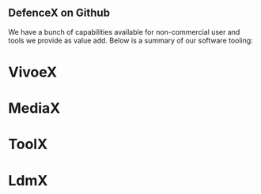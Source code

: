## DefenceX on Github

We have a bunch of capabilities available for non-commercial user and tools we provide as value add. Below is a summary of our software tooling:

# VivoeX

# MediaX

# ToolX

# LdmX

